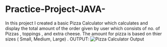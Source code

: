 # Practice-Project-JAVA-
In this project I created a basic Pizza Calculator which calculates and display the total amount of the order given by user which consists of no. of Pizzas , toppings , and extra cheese. The amount for pizza is based on thier sizes ( Small, Medium, Large) .
OUTPUT:
![Pizza Calculator Output](https://github.com/Abhigyanx2004/Practice-Project-JAVA-/assets/155083884/65be162f-0ab6-4a5a-b57e-88401f085e8e)
